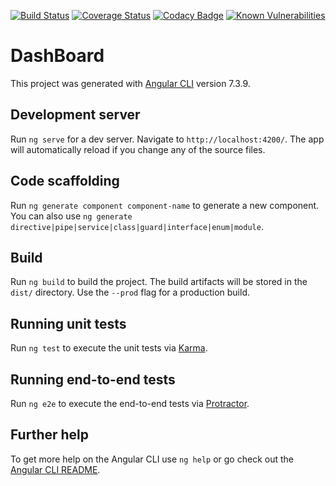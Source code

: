 [![Build Status](https://travis-ci.org/AymegikeLewok/DashBoard.svg?branch=master)](https://travis-ci.org/AymegikeLewok/DashBoard)
[![Coverage Status](https://coveralls.io/repos/github/AymegikeLewok/DashBoard/badge.svg?branch=master)](https://coveralls.io/github/AymegikeLewok/DashBoard?branch=master)
[![Codacy Badge](https://api.codacy.com/project/badge/Grade/68486b990e3b40beb1125e6763657a3d)](https://www.codacy.com/app/AymegikeLewok/DashBoard?utm_source=github.com&amp;utm_medium=referral&amp;utm_content=AymegikeLewok/DashBoard&amp;utm_campaign=Badge_Grade)
[![Known Vulnerabilities](https://snyk.io/test/github/AymegikeLewok/DashBoard/badge.svg?targetFile=package.json)](https://snyk.io/test/github/AymegikeLewok/DashBoard?targetFile=package.json)

# DashBoard

This project was generated with [Angular CLI](https://github.com/angular/angular-cli) version 7.3.9.

## Development server

Run `ng serve` for a dev server. Navigate to `http://localhost:4200/`. The app will automatically reload if you change any of the source files.

## Code scaffolding

Run `ng generate component component-name` to generate a new component. You can also use `ng generate directive|pipe|service|class|guard|interface|enum|module`.

## Build

Run `ng build` to build the project. The build artifacts will be stored in the `dist/` directory. Use the `--prod` flag for a production build.

## Running unit tests

Run `ng test` to execute the unit tests via [Karma](https://karma-runner.github.io).

## Running end-to-end tests

Run `ng e2e` to execute the end-to-end tests via [Protractor](http://www.protractortest.org/).

## Further help

To get more help on the Angular CLI use `ng help` or go check out the [Angular CLI README](https://github.com/angular/angular-cli/blob/master/README.md).
